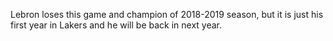 Lebron loses this game and champion of 2018-2019 season, but it is just his first year in Lakers and he will be back in next year.

